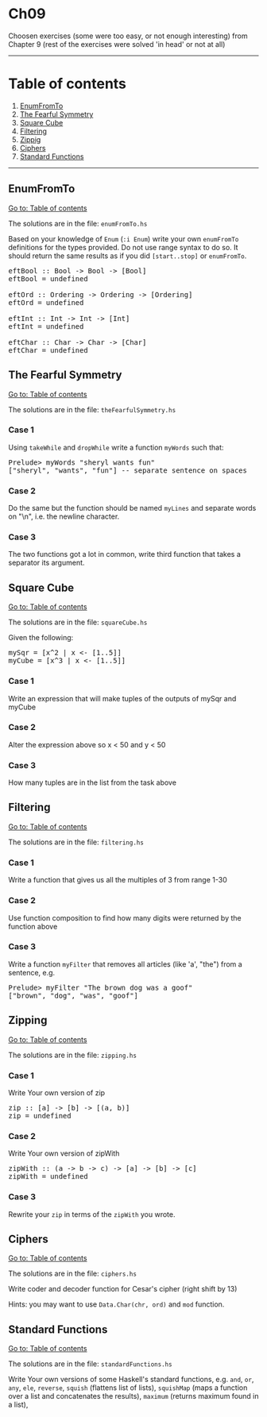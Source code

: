 # Ch09

Choosen exercises (some were too easy, or not enough interesting) from Chapter 9 (rest of the exercises were solved 'in head' or not at all)

---

# Table of contents

1. [EnumFromTo](#enumfromto)
2. [The Fearful Symmetry](#the-fearful-symmetry)
3. [Square Cube](#square-cube)
4. [Filtering](#filtering)
5. [Zippig](#zipping)
6. [Ciphers](#ciphers)
7. [Standard Functions](#standard-functions)

---

## EnumFromTo

[Go to: Table of contents](#table-of-contents)

The solutions are in the file: `enumFromTo.hs`

Based on your knowledge of `Enum` (`:i Enum`) write your own `enumFromTo` definitions for the types provided. Do not use range syntax to do so. It should return the same results as if you did `[start..stop]` or `enumFromTo`.

<pre>
eftBool :: Bool -> Bool -> [Bool]
eftBool = undefined

eftOrd :: Ordering -> Ordering -> [Ordering]
eftOrd = undefined

eftInt :: Int -> Int -> [Int]
eftInt = undefined

eftChar :: Char -> Char -> [Char]
eftChar = undefined
</pre>

## The Fearful Symmetry

[Go to: Table of contents](#table-of-contents)

The solutions are in the file: `theFearfulSymmetry.hs`

### Case 1

Using `takeWhile` and `dropWhile` write a function `myWords` such that:

<pre>
Prelude> myWords "sheryl wants fun"
["sheryl", "wants", "fun"] -- separate sentence on spaces
</pre>

### Case 2

Do the same but the function should be named `myLines` and separate words on "\n", i.e. the newline character.

### Case 3

The two functions got a lot in common, write third function that takes a separator its argument.

## Square Cube

[Go to: Table of contents](#table-of-contents)

The solutions are in the file: `squareCube.hs`

Given the following:

<pre>
mySqr = [x^2 | x <- [1..5]]
myCube = [x^3 | x <- [1..5]]
</pre>

### Case 1

Write an expression that will make tuples of the outputs of mySqr and myCube

### Case 2

Alter the expression above so x < 50 and y < 50

### Case 3

How many tuples are in the list from the task above

## Filtering

[Go to: Table of contents](#table-of-contents)

The solutions are in the file: `filtering.hs`

### Case 1

Write a function that gives us all the multiples of 3 from range 1-30

### Case 2

Use function composition to find how many digits were returned by the function above

### Case 3

Write a function `myFilter` that removes all articles (like 'a', "the") from a sentence, e.g.

<pre>
Prelude> myFilter "The brown dog was a goof"
["brown", "dog", "was", "goof"]
</pre>

## Zipping

[Go to: Table of contents](#table-of-contents)

The solutions are in the file: `zipping.hs`

### Case 1

Write Your own version of zip

<pre>
zip :: [a] -> [b] -> [(a, b)]
zip = undefined
</pre>

### Case 2

Write Your own version of zipWith

<pre>
zipWith :: (a -> b -> c) -> [a] -> [b] -> [c]
zipWith = undefined
</pre>

### Case 3

Rewrite your `zip` in terms of the `zipWith` you wrote.

## Ciphers

[Go to: Table of contents](#table-of-contents)

The solutions are in the file: `ciphers.hs`

Write coder and decoder function for Cesar's cipher (right shift by 13)

Hints: you may want to use `Data.Char(chr, ord)` and `mod` function.

## Standard Functions

[Go to: Table of contents](#table-of-contents)

The solutions are in the file: `standardFunctions.hs`

Write Your own versions of some Haskell's standard functions, e.g. `and`, `or`, `any`, `ele`, `reverse`, `squish` (flattens list of lists), `squishMap` (maps a function over a list and concatenates the results), `maximum` (returns maximum found in a list),
